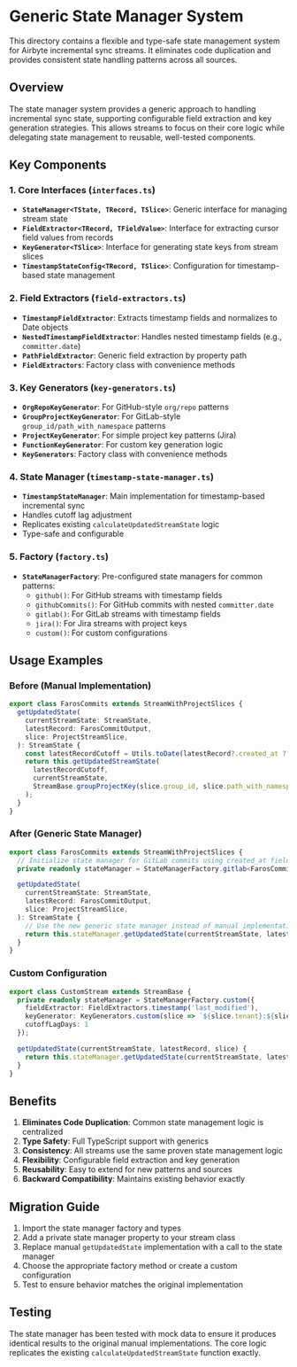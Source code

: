 # Generic State Manager System

This directory contains a flexible and type-safe state management system for Airbyte incremental sync streams. It eliminates code duplication and provides consistent state handling patterns across all sources.

## Overview

The state manager system provides a generic approach to handling incremental sync state, supporting configurable field extraction and key generation strategies. This allows streams to focus on their core logic while delegating state management to reusable, well-tested components.

## Key Components

### 1. Core Interfaces (`interfaces.ts`)

- **`StateManager<TState, TRecord, TSlice>`**: Generic interface for managing stream state
- **`FieldExtractor<TRecord, TFieldValue>`**: Interface for extracting cursor field values from records
- **`KeyGenerator<TSlice>`**: Interface for generating state keys from stream slices
- **`TimestampStateConfig<TRecord, TSlice>`**: Configuration for timestamp-based state management

### 2. Field Extractors (`field-extractors.ts`)

- **`TimestampFieldExtractor`**: Extracts timestamp fields and normalizes to Date objects
- **`NestedTimestampFieldExtractor`**: Handles nested timestamp fields (e.g., `committer.date`)
- **`PathFieldExtractor`**: Generic field extraction by property path
- **`FieldExtractors`**: Factory class with convenience methods

### 3. Key Generators (`key-generators.ts`)

- **`OrgRepoKeyGenerator`**: For GitHub-style `org/repo` patterns
- **`GroupProjectKeyGenerator`**: For GitLab-style `group_id/path_with_namespace` patterns
- **`ProjectKeyGenerator`**: For simple project key patterns (Jira)
- **`FunctionKeyGenerator`**: For custom key generation logic
- **`KeyGenerators`**: Factory class with convenience methods

### 4. State Manager (`timestamp-state-manager.ts`)

- **`TimestampStateManager`**: Main implementation for timestamp-based incremental sync
- Handles cutoff lag adjustment
- Replicates existing `calculateUpdatedStreamState` logic
- Type-safe and configurable

### 5. Factory (`factory.ts`)

- **`StateManagerFactory`**: Pre-configured state managers for common patterns:
  - `github()`: For GitHub streams with timestamp fields
  - `githubCommits()`: For GitHub commits with nested `committer.date`
  - `gitlab()`: For GitLab streams with timestamp fields
  - `jira()`: For Jira streams with project keys
  - `custom()`: For custom configurations

## Usage Examples

### Before (Manual Implementation)

```typescript
export class FarosCommits extends StreamWithProjectSlices {
  getUpdatedState(
    currentStreamState: StreamState,
    latestRecord: FarosCommitOutput,
    slice: ProjectStreamSlice,
  ): StreamState {
    const latestRecordCutoff = Utils.toDate(latestRecord?.created_at ?? 0);
    return this.getUpdatedStreamState(
      latestRecordCutoff,
      currentStreamState,
      StreamBase.groupProjectKey(slice.group_id, slice.path_with_namespace),
    );
  }
}
```

### After (Generic State Manager)

```typescript
export class FarosCommits extends StreamWithProjectSlices {
  // Initialize state manager for GitLab commits using created_at field
  private readonly stateManager = StateManagerFactory.gitlab<FarosCommitOutput, ProjectStreamSlice>('created_at');

  getUpdatedState(
    currentStreamState: StreamState,
    latestRecord: FarosCommitOutput,
    slice: ProjectStreamSlice,
  ): StreamState {
    // Use the new generic state manager instead of manual implementation
    return this.stateManager.getUpdatedState(currentStreamState, latestRecord, slice);
  }
}
```

### Custom Configuration

```typescript
export class CustomStream extends StreamBase {
  private readonly stateManager = StateManagerFactory.custom({
    fieldExtractor: FieldExtractors.timestamp('last_modified'),
    keyGenerator: KeyGenerators.custom(slice => `${slice.tenant}:${slice.workspace}`),
    cutoffLagDays: 1
  });

  getUpdatedState(currentStreamState, latestRecord, slice) {
    return this.stateManager.getUpdatedState(currentStreamState, latestRecord, slice);
  }
}
```

## Benefits

1. **Eliminates Code Duplication**: Common state management logic is centralized
2. **Type Safety**: Full TypeScript support with generics
3. **Consistency**: All streams use the same proven state management logic
4. **Flexibility**: Configurable field extraction and key generation
5. **Reusability**: Easy to extend for new patterns and sources
6. **Backward Compatibility**: Maintains existing behavior exactly

## Migration Guide

1. Import the state manager factory and types
2. Add a private state manager property to your stream class
3. Replace manual `getUpdatedState` implementation with a call to the state manager
4. Choose the appropriate factory method or create a custom configuration
5. Test to ensure behavior matches the original implementation

## Testing

The state manager has been tested with mock data to ensure it produces identical results to the original manual implementations. The core logic replicates the existing `calculateUpdatedStreamState` function exactly.